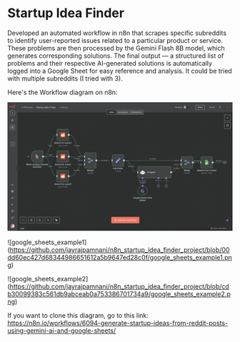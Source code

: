 # Startup Idea Finder
Developed an automated workflow in n8n that scrapes specific subreddits to identify user-reported issues related to a particular product or service. These problems are then processed by the Gemini Flash 8B model, which generates corresponding solutions. The final output — a structured list of problems and their respective AI-generated solutions is automatically logged into a Google Sheet for easy reference and analysis.
It could be tried with multiple subreddits (I tried with 3).

Here's the Workflow diagram on n8n:

![n8n_workflow.png](https://github.com/jayrajpamnani/n8n_startup_idea_finder_project/blob/2f467b6d08611c3bd52335a31a190258cec6f65d/n8n_workflow.png)

![google_sheets_example1] (https://github.com/jayrajpamnani/n8n_startup_idea_finder_project/blob/00dd60ec427d68344986651612a5b9647ed28c0f/google_sheets_example1.png)

![google_sheets_example2] (https://github.com/jayrajpamnani/n8n_startup_idea_finder_project/blob/cdb30099383c561db9abceab0a753386701734a9/google_sheets_example2.png)

If you want to clone this diagram, go to this link: https://n8n.io/workflows/6094-generate-startup-ideas-from-reddit-posts-using-gemini-ai-and-google-sheets/
